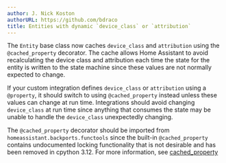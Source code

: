```yaml
---
author: J. Nick Koston
authorURL: https://github.com/bdraco
title: Entities with dynamic `device_class` or `attribution`
---
```


The `Entity` base class now caches `device_class` and `attribution` using the `@cached_property` decorator. The cache allows Home Assistant to avoid recalculating the device class and attribution each time the state for the entity is written to the state machine since these values are not normally expected to change.

If your custom integration defines `device_class` or `attribution` using a `@property`, it should switch to using `@cached_property` instead unless these values can change at run time. Integrations should avoid changing `device_class` at run time since anything that consumes the state may be unable to handle the `device_class` unexpectedly changing.

The `@cached_property` decorator should be imported from `homeassistant.backports.functools` since the built-in `@cached_property` contains undocumented locking functionality that is not desirable and has been removed in cpython 3.12. For more information, see [cached_property](https://docs.python.org/3.12/library/functools.html#functools.cached_property)